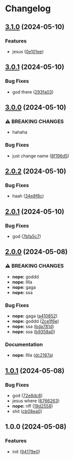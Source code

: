 # Changelog

## [3.1.0](https://github.com/GloryWong/play-git/compare/v3.0.1...v3.1.0) (2024-05-10)


### Features

* jesus ([0e101ee](https://github.com/GloryWong/play-git/commit/0e101ee130723831bc4162429d5a933a7c095bd1))

## [3.0.1](https://github.com/GloryWong/play-git/compare/v3.0.0...v3.0.1) (2024-05-10)


### Bug Fixes

* god there ([293fa03](https://github.com/GloryWong/play-git/commit/293fa03ecf63cd41d7549db41830a59434efb15d))

## [3.0.0](https://github.com/GloryWong/play-git/compare/v2.0.2...v3.0.0) (2024-05-10)


### ⚠ BREAKING CHANGES

* hahaha

### Bug Fixes

* just change name ([8f196d5](https://github.com/GloryWong/play-git/commit/8f196d57b77c368d0ff6fc4d6903e7d445a0391b))

## [2.0.2](https://github.com/GloryWong/try-release-please/compare/v2.0.1...v2.0.2) (2024-05-10)


### Bug Fixes

* haah ([34e8f8c](https://github.com/GloryWong/try-release-please/commit/34e8f8c2009ee103b02d47d46a36d4f163895211))

## [2.0.1](https://github.com/GloryWong/try-release-please/compare/v2.0.0...v2.0.1) (2024-05-10)


### Bug Fixes

* god ([7bfa5c7](https://github.com/GloryWong/try-release-please/commit/7bfa5c76b6e35da1f3c8119f4a17f1cda4614b3d))

## [2.0.0](https://github.com/GloryWong/try-release-please/compare/v1.0.1...v2.0.0) (2024-05-08)


### ⚠ BREAKING CHANGES

* **nope:** goddd
* **nope:** lllla
* **nope:** gaga
* **nope:** ssa

### Bug Fixes

* **nope:** gaga ([a410852](https://github.com/GloryWong/try-release-please/commit/a410852a6cfb69a8f24a4a65f60b615b4c035bbf))
* **nope:** goddd ([2ce1f6e](https://github.com/GloryWong/try-release-please/commit/2ce1f6e7dc52df056d64acb59c27bf26c2b7972a))
* **nope:** ssa ([bda781d](https://github.com/GloryWong/try-release-please/commit/bda781d3e330209065fe85b7145faa2d4b18449f))
* **nope:** ssa ([b9358a0](https://github.com/GloryWong/try-release-please/commit/b9358a0e1c1775bbac26eee54b8ec09873ff5f67))


### Documentation

* **nope:** lllla ([dc2187a](https://github.com/GloryWong/try-release-please/commit/dc2187a15465c72f3b41c0a22778cf83f35db7a7))

## [1.0.1](https://github.com/GloryWong/try-release-please/compare/v1.0.0...v1.0.1) (2024-05-08)


### Bug Fixes

* god ([72e8dc8](https://github.com/GloryWong/try-release-please/commit/72e8dc8482a08f404be45c88e3d8d343e2455309))
* jesus where ([6766263](https://github.com/GloryWong/try-release-please/commit/6766263b5e3db2d513e5babca5658403c49fcd2a))
* **nope:** nff ([19d2558](https://github.com/GloryWong/try-release-please/commit/19d25586140566b5eba8dc82c7ca8074fc2c1f44))
* shit ([cb08ea0](https://github.com/GloryWong/try-release-please/commit/cb08ea0da216f44135f9c5cf69556bb8ef0acf20))

## 1.0.0 (2024-05-08)


### Features

* init ([94179e0](https://github.com/GloryWong/try-release-please/commit/94179e087776e9fbb00de31b177917504c2cecb9))
